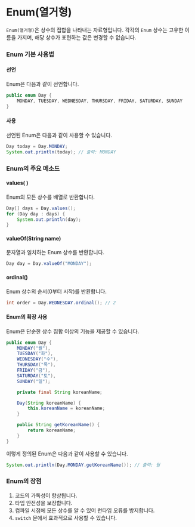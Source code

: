 # Enum(열거형)

`Enum(열거형)`은 상수의 집합을 나타내는 자료형입니다.
각각의 `Enum` 상수는 고유한 이름을 가지며, 해당 상수가 표현하는 값은 변경할 수 없습니다.

### Enum 기본 사용법

#### 선언

Enum은 다음과 같이 선언합니다.

```java
public enum Day {
    MONDAY, TUESDAY, WEDNESDAY, THURSDAY, FRIDAY, SATURDAY, SUNDAY
}
```

#### 사용

선언된 Enum은 다음과 같이 사용할 수 있습니다.

```java
Day today = Day.MONDAY;
System.out.println(today); // 출력: MONDAY
```

### Enum의 주요 메소드

#### values( )

Enum의 모든 상수를 배열로 반환합니다.

```java
Day[] days = Day.values();
for (Day day : days) {
    System.out.println(day);
}
```

#### valueOf(String name)

문자열과 일치하는 Enum 상수를 반환합니다.

```java
Day day = Day.valueOf("MONDAY");
```

#### ordinal()

Enum 상수의 순서(0부터 시작)를 반환합니다.

```java
int order = Day.WEDNESDAY.ordinal(); // 2
```

#### Enum의 확장 사용

Enum은 단순한 상수 집합 이상의 기능을 제공할 수 있습니다.

```java
public enum Day {
    MONDAY("월"),
    TUESDAY("화"),
    WEDNESDAY("수"),
    THURSDAY("목"),
    FRIDAY("금"),
    SATURDAY("토"),
    SUNDAY("일");

    private final String koreanName;

    Day(String koreanName) {
        this.koreanName = koreanName;
    }

    public String getKoreanName() {
        return koreanName;
    }
}
```

이렇게 정의된 Enum은 다음과 같이 사용할 수 있습니다.

```java
System.out.println(Day.MONDAY.getKoreanName()); // 출력: 월
```

### Enum의 장점

1. 코드의 가독성이 향상됩니다.
2. 타입 안전성을 보장합니다.
3. 컴파일 시점에 모든 상수를 알 수 있어 런타임 오류를 방지합니다.
4. `switch` 문에서 효과적으로 사용할 수 있습니다.
